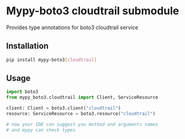 # Mypy-boto3 cloudtrail submodule

Provides type annotations for boto3 cloudtrail service

## Installation

```bash
pip install mypy-boto3[cloudtrail]
```

## Usage

```python
import boto3
from mypy_boto3.cloudtrail import Client, ServiceResource

client: Client = boto3.client("cloudtrail")
resource: ServiceResource = boto3.resource("cloudtrail")

# now your IDE can suggest you method and arguments names
# and mypy can check types
```

